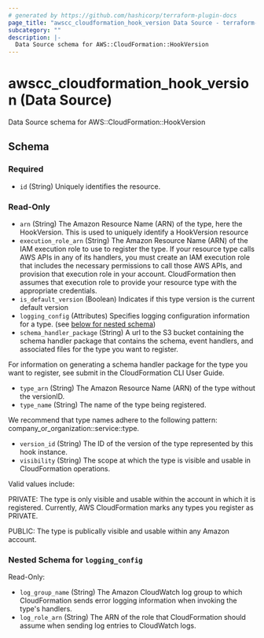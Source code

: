 ```yaml
---
# generated by https://github.com/hashicorp/terraform-plugin-docs
page_title: "awscc_cloudformation_hook_version Data Source - terraform-provider-awscc"
subcategory: ""
description: |-
  Data Source schema for AWS::CloudFormation::HookVersion
---
```


# awscc_cloudformation_hook_version (Data Source)

Data Source schema for AWS::CloudFormation::HookVersion



<!-- schema generated by tfplugindocs -->
## Schema

### Required

- `id` (String) Uniquely identifies the resource.

### Read-Only

- `arn` (String) The Amazon Resource Name (ARN) of the type, here the HookVersion. This is used to uniquely identify a HookVersion resource
- `execution_role_arn` (String) The Amazon Resource Name (ARN) of the IAM execution role to use to register the type. If your resource type calls AWS APIs in any of its handlers, you must create an IAM execution role that includes the necessary permissions to call those AWS APIs, and provision that execution role in your account. CloudFormation then assumes that execution role to provide your resource type with the appropriate credentials.
- `is_default_version` (Boolean) Indicates if this type version is the current default version
- `logging_config` (Attributes) Specifies logging configuration information for a type. (see [below for nested schema](#nestedatt--logging_config))
- `schema_handler_package` (String) A url to the S3 bucket containing the schema handler package that contains the schema, event handlers, and associated files for the type you want to register.

For information on generating a schema handler package for the type you want to register, see submit in the CloudFormation CLI User Guide.
- `type_arn` (String) The Amazon Resource Name (ARN) of the type without the versionID.
- `type_name` (String) The name of the type being registered.

We recommend that type names adhere to the following pattern: company_or_organization::service::type.
- `version_id` (String) The ID of the version of the type represented by this hook instance.
- `visibility` (String) The scope at which the type is visible and usable in CloudFormation operations.

Valid values include:

PRIVATE: The type is only visible and usable within the account in which it is registered. Currently, AWS CloudFormation marks any types you register as PRIVATE.

PUBLIC: The type is publically visible and usable within any Amazon account.

<a id="nestedatt--logging_config"></a>
### Nested Schema for `logging_config`

Read-Only:

- `log_group_name` (String) The Amazon CloudWatch log group to which CloudFormation sends error logging information when invoking the type's handlers.
- `log_role_arn` (String) The ARN of the role that CloudFormation should assume when sending log entries to CloudWatch logs.

